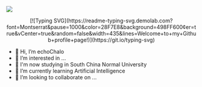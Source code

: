 ![](https://capsule-render.vercel.app/api?type=waving&color=timeGradient&height=300&&section=header&text=👋%20Hi&fontSize=90&fontAlign=50&fontAlignY=30&desc=I’m%20echoChalo&descAlign=50&descSize=30&descAlignY=60&animation=twinkling)
<center>[![Typing SVG](https://readme-typing-svg.demolab.com?font=Montserrat&pause=1000&color=28F7E8&background=498FF600&center=true&vCenter=true&random=false&width=435&lines=Welcome+to+my+Github+profile+page!)](https://git.io/typing-svg)</center>

- 👋 Hi, I’m echoChalo
- 👀 I’m interested in ...
- 📕 I'm now studying in South China Normal University
- 🌱 I’m currently learning Artificial Intelligence
- 💞️ I’m looking to collaborate on ...

<!---
echoChalo/echoChalo is a ✨ special ✨ repository because its `README.md` (this file) appears on your GitHub profile.
You can click the Preview link to take a look at your changes.
--->
